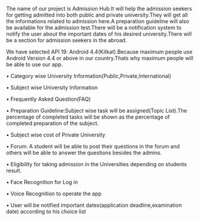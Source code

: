  The name of our project is Admission Hub.It will help the admission seekers for getting admitted into both public and private university.They will get all the informations related to admission here.A preparation guideline will also be available for the admission test.There will be a notification system to notify the user about the important dates of his desired university.There will be a section for admission seekers in the abroad.
 
We have selected API 19: Android 4.4(Kitkat).Because maximum people use Android Version 4.4 or above in our country.Thats why maximum people will be able to use our app.

• Category wise University Information(Public,Private,International)

• Subject wise University Information

• Frequently Asked Question(FAQ)

• Preparation Guideline:Subject wise task will be assigned(Topic List).The percentage of completed tasks will be shown as the percentage of completed preparation of the subject.

• Subject wise cost of Private University

• Forum: A student will be able to post their questions in the forum and others will be able to answer the questions besides the admins.

• Eligibility for taking admission in the Universities depending on students result.

• Face Recognition for Log in

• Voice Recognition to operate the app

• User will be notified important dates(application deadline,examination date) according to his choice list

